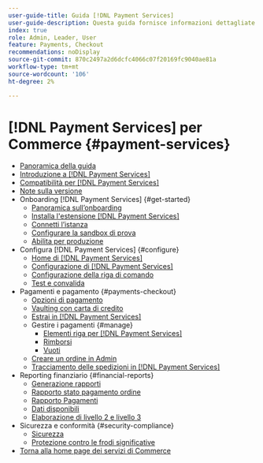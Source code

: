 ```yaml
---
user-guide-title: Guida [!DNL Payment Services]
user-guide-description: Questa guida fornisce informazioni dettagliate sull'installazione e la configurazione di  [!DNL Payment Services] per il tuo [!DNL Adobe Commerce] o [!DNL Magento Open Source] archivio.
index: true
role: Admin, Leader, User
feature: Payments, Checkout
recommendations: noDisplay
source-git-commit: 870c2497a2d6dcfc4066c07f20169fc9040ae81a
workflow-type: tm+mt
source-wordcount: '106'
ht-degree: 2%

---
```



# [!DNL Payment Services] per Commerce {#payment-services}

- [Panoramica della guida](guide-overview.md)
- [Introduzione a  [!DNL Payment Services]](introduction.md)
- [Compatibilità per  [!DNL Payment Services]](compatibility.md)
- [Note sulla versione](release-notes.md)
- Onboarding [!DNL Payment Services] {#get-started}
   - [Panoramica sull’onboarding](onboard.md)
   - [Installa l&#39;estensione  [!DNL Payment Services] ](install.md)
   - [Connetti l’istanza](connect.md)
   - [Configurare la sandbox di prova](sandbox.md)
   - [Abilita per produzione](production.md)
- Configura [!DNL Payment Services] {#configure}
   - [Home di [!DNL Payment Services]](payments-home.md)
   - [Configurazione di [!DNL Payment Services]](configure-admin.md)
   - [Configurazione della riga di comando](configure-cli.md)
   - [Test e convalida](test-validate.md)
- Pagamenti e pagamento {#payments-checkout}
   - [Opzioni di pagamento](payments-options.md)
   - [Vaulting con carta di credito](vaulting.md)
   - [Estrai in [!DNL Payment Services]](checkout.md)
   - Gestire i pagamenti {#manage}
      - [Elementi riga per  [!DNL Payment Services]](line-items.md)
      - [Rimborsi](refunds.md)
      - [Vuoti](voids.md)
   - [Creare un ordine in Admin](create-order.md)
   - [Tracciamento delle spedizioni in [!DNL Payment Services]](track-shipment.md)
- Reporting finanziario {#financial-reports}
   - [Generazione rapporti](reporting.md)
   - [Rapporto stato pagamento ordine](order-payment-status.md)
   - [Rapporto Pagamenti](payouts.md)
   - [Dati disponibili](data.md)
   - [Elaborazione di livello 2 e livello 3](levels-card-payment-transactions.md)
- Sicurezza e conformità {#security-compliance}
   - [Sicurezza](security.md)
   - [Protezione contro le frodi significative](fraud-protection.md)
- [Torna alla home page dei servizi di Commerce](https://experienceleague.adobe.com/docs/commerce-merchant-services/user-guides/home.html?lang=it)
